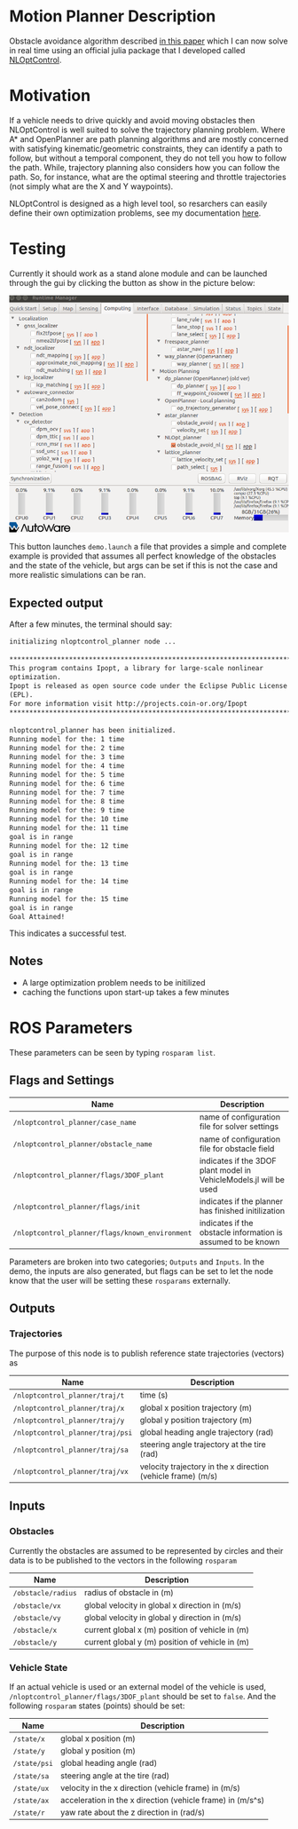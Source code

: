 # Motion Planner Description
Obstacle avoidance algorithm described [in this paper](https://scholar.google.com/citations?user=aJBQ8dwAAAAJ&hl=en) which I can now solve in real time using an official julia package that I developed called [NLOptControl](https://github.com/JuliaMPC/NLOptControl.jl).

# Motivation
If a vehicle needs to drive quickly and avoid moving obstacles then NLOptControl is well suited to solve the trajectory planning problem. Where A* and OpenPlanner are path planning algorithms and are mostly concerned with satisfying kinematic/geometric constraints, they can identify a path to follow, but without a temporal component, they do not tell you how to follow the path. While, trajectory planning also considers how you can follow the path. So, for instance, what are the optimal steering and throttle trajectories (not simply what are the X and Y waypoints).

NLOptControl is designed as a high level tool, so resarchers can easily define their own optimization problems, see my documentation [here](https://juliampc.github.io/MPCDocs.jl/latest/index.html).


# Testing
Currently it should work as a stand alone module and can be launched through the gui by clicking the button as show in the picture below:

![Screenshot](docs/pics/nlopt_gui.png)

This button launches ``demo.launch`` a file that provides a simple and complete example is provided that assumes all perfect knowledge of the obstacles and the state of the vehicle, but args can be set if this is not the case and more realistic simulations can be ran.  

## Expected output
After a few minutes, the terminal should say:
```
initializing nloptcontrol_planner node ...

******************************************************************************
This program contains Ipopt, a library for large-scale nonlinear optimization.
Ipopt is released as open source code under the Eclipse Public License (EPL).
For more information visit http://projects.coin-or.org/Ipopt
******************************************************************************

nloptcontrol_planner has been initialized.
Running model for the: 1 time
Running model for the: 2 time
Running model for the: 3 time
Running model for the: 4 time
Running model for the: 5 time
Running model for the: 6 time
Running model for the: 7 time
Running model for the: 8 time
Running model for the: 9 time
Running model for the: 10 time
Running model for the: 11 time
goal is in range
Running model for the: 12 time
goal is in range
Running model for the: 13 time
goal is in range
Running model for the: 14 time
goal is in range
Running model for the: 15 time
goal is in range
Goal Attained!
```

This indicates a successful test.

## Notes

  * A large optimization problem needs to be initilized
  * caching the functions upon start-up takes a few minutes


# ROS Parameters
These parameters can be seen by typing ``rosparam list``.

## Flags and Settings
Name | Description
--- | ---
`/nloptcontrol_planner/case_name` | name of configuration file for solver settings
`/nloptcontrol_planner/obstacle_name` | name of configuration file for obstacle field
`/nloptcontrol_planner/flags/3DOF_plant` | indicates if the 3DOF plant model in VehicleModels.jl will be used
`/nloptcontrol_planner/flags/init` | indicates if the planner has finished initilization
`/nloptcontrol_planner/flags/known_environment` | indicates if the obstacle information is assumed to be known

Parameters are broken into two categories; ``Outputs`` and ``Inputs``. In the demo, the inputs are also generated, but flags can be set to let the node know that the user will be setting these ``rosparams`` externally.

## Outputs

### Trajectories
The purpose of this node is to publish reference state trajectories (vectors) as

Name | Description
--- | ---
`/nloptcontrol_planner/traj/t`| time (s)
`/nloptcontrol_planner/traj/x`| global x position trajectory (m)
`/nloptcontrol_planner/traj/y`| global y position trajectory (m)
`/nloptcontrol_planner/traj/psi`| global heading angle trajectory (rad)
`/nloptcontrol_planner/traj/sa`| steering angle trajectory at the tire (rad)
`/nloptcontrol_planner/traj/vx`| velocity trajectory in the x direction (vehicle frame) (m/s)

## Inputs

### Obstacles

Currently the obstacles are assumed to be represented by circles and their data is to be published to the vectors in the following ``rosparam``

Name | Description
--- | ---
`/obstacle/radius` | radius of obstacle in (m)
`/obstacle/vx` | global velocity in global x direction in (m/s)
`/obstacle/vy`| global velocity in global y direction in (m/s)
`/obstacle/x`| current global x (m) position of vehicle in (m)
`/obstacle/y`| current global y (m) position of vehicle in (m)

### Vehicle State
If an actual vehicle is used or an external model of the vehicle is used, `/nloptcontrol_planner/flags/3DOF_plant` should be set to ``false``. And the following ``rosparam`` states (points) should be set:

Name | Description
--- | ---
`/state/x`| global x position (m)
`/state/y`| global y position (m)
`/state/psi`| global heading angle (rad)
`/state/sa`| steering angle at the tire (rad)
`/state/ux`| velocity in the x direction (vehicle frame) in (m/s)
`/state/ax`| acceleration in the x direction (vehicle frame) in (m/s^s)
`/state/r`| yaw rate about the z direction in (rad/s)
